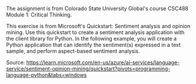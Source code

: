 The assignment is from Colorado State University Global's course CSC488 Module 1: Critical Thinking.

This exercise is from Microsoft's Quickstart: Sentiment analysis and opinion mining. Use this quickstart to create a sentiment analysis application with the client library for Python. In the following example, you will create a Python application that can identify the sentiment(s) expressed in a text sample, and perform aspect-based sentiment analysis.

Source: https://learn.microsoft.com/en-us/azure/ai-services/language-service/sentiment-opinion-mining/quickstart?pivots=programming-language-python&tabs=windows
